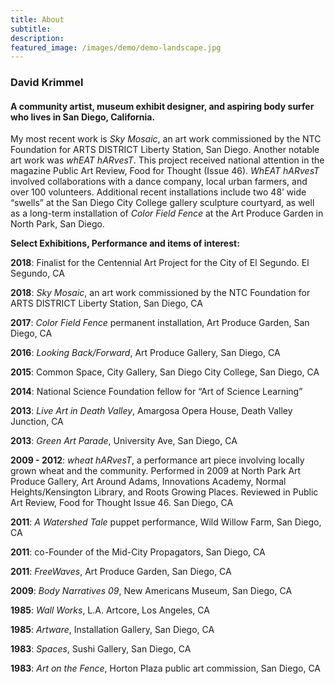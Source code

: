 ```yaml
---
title: About
subtitle:
description:
featured_image: /images/demo/demo-landscape.jpg
---
```

### David Krimmel
#### A community artist, museum exhibit designer, and aspiring body surfer who lives in San Diego, California.

My most recent work is _Sky Mosaic_, an art work commissioned by the NTC Foundation for ARTS DISTRICT Liberty Station, San Diego. Another notable art work was _whEAT hARvesT_. This project received national attention in the magazine Public Art Review, Food for Thought (Issue 46). _WhEAT hARvesT_ involved collaborations with a dance company, local urban farmers, and over 100 volunteers. Additional recent installations include two 48’ wide “swells” at the San Diego City College gallery sculpture courtyard, as well as a long-term installation of _Color Field Fence_ at the Art Produce Garden in North Park, San Diego.

**Select Exhibitions, Performance and items of interest:**

**2018**: Finalist for the Centennial Art Project for the City of El Segundo. El Segundo, CA

**2018**: _Sky Mosaic_, an art work commissioned by the NTC Foundation for ARTS DISTRICT Liberty Station, San Diego, CA

**2017**: _Color Field Fence_ permanent installation, Art Produce Garden, San Diego, CA

**2016**: _Looking Back/Forward_, Art Produce Gallery, San Diego, CA

**2015**: Common Space, City Gallery, San Diego City College, San Diego, CA

**2014**: National Science Foundation fellow for “Art of Science Learning”

**2013**: _Live Art in Death Valley_, Amargosa Opera House, Death Valley Junction, CA

**2013**: _Green Art Parade_, University Ave, San Diego, CA

**2009 - 2012**: _wheat hARvesT_, a performance art piece involving locally grown wheat and the community. Performed in 2009 at North Park Art Produce Gallery, Art Around Adams, Innovations Academy, Normal Heights/Kensington Library, and Roots Growing Places. Reviewed in Public Art Review, Food for Thought Issue 46. San Diego, CA

**2011**: _A Watershed Tale_ puppet performance, Wild Willow Farm, San Diego, CA

**2011**: co-Founder of the Mid-City Propagators, San Diego, CA

**2011**: _FreeWaves_, Art Produce Garden, San Diego, CA

**2009**: _Body Narratives 09_, New Americans Museum, San Diego, CA

**1985**: _Wall Works_, L.A. Artcore, Los Angeles, CA

**1985**: _Artware_, Installation Gallery, San Diego, CA

**1983**: _Spaces_, Sushi Gallery, San Diego, CA

**1983**: _Art on the Fence_, Horton Plaza public art commission, San Diego, CA
